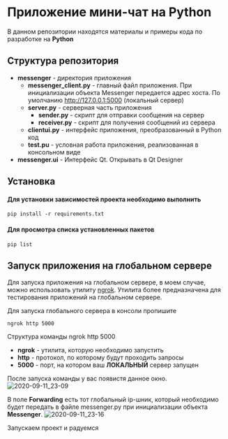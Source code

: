 # Приложение мини-чат на Python

В данном репозитории находятся материалы и примеры кода  по разработке на **Python**

## Структура репозитория
- **messenger** - директория приложения
    - **messenger_client.py** - главный файл приложения. При инициализации объекта Messenger передается адрес хоста. По умолчанию http://127.0.0.1:5000 (локальный сервер)
    - **server.py** - серверная часть приложения
        - **sender.py** - скрипт для отправки сообщения на сервер
        - **receiver.py** -  скрипт для получения сообщений из сервера
    - **clientui.py** - интерфейс приложения, преобразованный в Python код
    - **test.pu** - условная работа приложения, реализованная в консольном виде
- **messenger.ui** - Интерфейс Qt. Открывать в Qt Designer

## Установка

#### Для установки зависимостей проекта необходимо выполнить

```
pip install -r requirements.txt
```

#### Для просмотра списка установленных пакетов

```
pip list
```

## Запуск приложения на глобальном сервере

Для запуска приложения на глобальном сервере, в моем случае,
можно использовать утилиту [ngrok](https://ngrok.com). Утилита
более предназначена для тестирования приложений на глобальном сервере.

Для запуска глобального сервера в консоли пропишите
```
ngrok http 5000
```
Структура команды ngrok http 5000
- **ngrok** - утилита, которую необходимо запустить
- **http** - протокол, по которому будут проходить запросы
- **5000** - порт, на котором ваш **ЛОКАЛЬНЫЙ** сервер запущен

После запуска команды у вас появистя данное окно.
![2020-09-11_23-09](https://user-images.githubusercontent.com/46131081/92963675-e817fa00-f483-11ea-9698-a30a730fa542.png)

В поле **Forwarding** есть тот глобальный ip-шник, который необходимо будет
передать в файле messenger.py при инициализации объекта **Messenger**.
![2020-09-11_23-16](https://user-images.githubusercontent.com/46131081/92964276-e3077a80-f484-11ea-97a9-e6d704e5f9ec.png)

Запускаем проект и радуемся